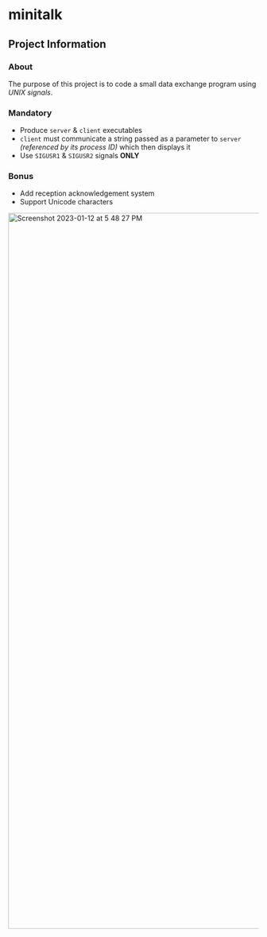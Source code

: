 # minitalk

## Project Information

### About

The purpose of this project is to code a small data exchange program using *UNIX signals*.

### Mandatory

- Produce `server` & `client` executables
- `client` must communicate a string passed as a parameter to `server` *(referenced by its process ID)* which then displays it
- Use `SIGUSR1` & `SIGUSR2` signals **ONLY**

### Bonus

- Add reception acknowledgement system
- Support Unicode characters

<img width="1440" alt="Screenshot 2023-01-12 at 5 48 27 PM" src="https://user-images.githubusercontent.com/80643951/212083560-eaf7ab43-c96f-4b39-91a1-0964e499d9d6.png">
